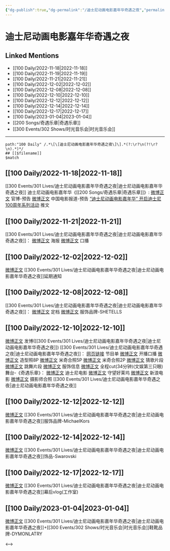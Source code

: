```yaml
---
{"dg-publish":true,"dg-permalink":"/迪士尼动画电影嘉年华奇遇之夜","permalink":"/迪士尼动画电影嘉年华奇遇之夜/"}
---
```


# 迪士尼动画电影嘉年华奇遇之夜

## Linked Mentions
- [[100 Daily/2022-11-18\|2022-11-18]]
- [[100 Daily/2022-11-19\|2022-11-19]]
- [[100 Daily/2022-11-21\|2022-11-21]]
- [[100 Daily/2022-12-02\|2022-12-02]]
- [[100 Daily/2022-12-08\|2022-12-08]]
- [[100 Daily/2022-12-10\|2022-12-10]]
- [[100 Daily/2022-12-12\|2022-12-12]]
- [[100 Daily/2022-12-14\|2022-12-14]]
- [[100 Daily/2022-12-17\|2022-12-17]]
- [[100 Daily/2023-01-04\|2023-01-04]]
- [[200 Songs/奇遇乐章\|奇遇乐章]]
- [[300 Events/302 Shows/时光音乐会\|时光音乐会]]


---

```expander
path:"100 Daily" /.*\[\[迪士尼动画电影嘉年华奇遇之夜\]\].*(?:\r?\n(?!\r?\n).*)*/
## [[$filename]]
$match
```
## [[100 Daily/2022-11-18\|2022-11-18]]
[[300 Events/301 Lives/迪士尼动画电影嘉年华奇遇之夜\|迪士尼动画电影嘉年华奇遇之夜]]
迪士尼动画电影嘉年华《[[200 Songs/奇遇乐章\|奇遇乐章]]》:
[微博正文](http://weibo.com/1642553272/Mfzp8mW2g) 官博-预告
[微博正文](https://weibo.com/1261788454/MfACVhPWw) 中国电影报道-预告
[“迪士尼动画电影嘉年华” 开启迪士尼100周年系列活动](https://weibo.cn/sinaurl?u=https%3A%2F%2Fmp.weixin.qq.com%2Fs%2FoQwJggPIm1VCb9iupzuPzg) 推文
## [[100 Daily/2022-11-21\|2022-11-21]]
[[300 Events/301 Lives/迪士尼动画电影嘉年华奇遇之夜\|迪士尼动画电影嘉年华奇遇之夜]]：
[微博正文](https://m.weibo.cn/1642553272/4838220007211747) 海报
[微博正文](https://m.weibo.cn/1642553272/4838221261046087) 口播
## [[100 Daily/2022-12-02\|2022-12-02]]
[微博正文](https://m.weibo.cn/1642553272/4842301459269350) [[300 Events/301 Lives/迪士尼动画电影嘉年华奇遇之夜\|迪士尼动画电影嘉年华奇遇之夜]]延期通知
## [[100 Daily/2022-12-08\|2022-12-08]]
[[300 Events/301 Lives/迪士尼动画电影嘉年华奇遇之夜\|迪士尼动画电影嘉年华奇遇之夜]]：
[微博正文](https://m.weibo.cn/1642553272/4844403258303275) 定档
[微博正文](https://m.weibo.cn/6048467149/4844415631759621) 服饰品牌-SHETELLS
## [[100 Daily/2022-12-10\|2022-12-10]]
[微博正文](http://weibo.com/1736988591/MiZ07q2Bm) 发博([[300 Events/301 Lives/迪士尼动画电影嘉年华奇遇之夜\|迪士尼动画电影嘉年华奇遇之夜]])
[[300 Events/301 Lives/迪士尼动画电影嘉年华奇遇之夜\|迪士尼动画电影嘉年华奇遇之夜]]：
[网页链接](https://weibo.cn/sinaurl?u=https%3A%2F%2Fchannels-aladin.wxqcloud.qq.com%2Faladin%2Fhtml%2F77dab39b-f819-4c28-acca-d420bdd6bdf0.html%3FhexBackgroundColor%3DEDEDED%26BannerId%3Dfinderactivity_1_14012336036622502179%26svrcookies%3DCAE%23%2F) 节目单
[微博正文](https://weibo.com/1642553272/MiXyztlwJ) 开播口播
[微博正文](http://weibo.com/7478855230/MiXP481kt) 造型照8P
[微博正文](https://weibo.com/7478855230/MiZ7w4Dqp) 米奇合照5P
[微博正文](https://weibo.com/1642553272/MiZ3Tv5L9) 米奇合照2P
[微博正文](https://weibo.com/1642553272/MiYX0c8Am) 猜歌片段
[微博正文](https://weibo.com/1642553272/MiYZQygaR) 跳舞片段
[微博正文](http://weibo.com/7710473200/MiZiXei80) 服饰信息
[微博正文](http://weibo.com/1371117067/MiZ9ien9V) 全程cut(34分钟)(文娱第三只眼)
舞台-《奇遇乐章》：
[微博正文](http://weibo.com/1642553272/MiYSgsTcV) 迪士尼电影
[微博正文](http://weibo.com/1803310643/MiYSob3tN) 守望好莱坞
[微博正文](http://weibo.com/1623886424/MiYSUE0lN) 新浪电影
[微博正文](https://m.weibo.cn/7495641082/4845275090260063) 摄影师合照 [[300 Events/301 Lives/迪士尼动画电影嘉年华奇遇之夜\|迪士尼动画电影嘉年华奇遇之夜]]

## [[100 Daily/2022-12-12\|2022-12-12]]
[微博正文](https://m.weibo.cn/2497052030/4845943402269932) [[300 Events/301 Lives/迪士尼动画电影嘉年华奇遇之夜\|迪士尼动画电影嘉年华奇遇之夜]]服饰品牌-MichaelKors
## [[100 Daily/2022-12-14\|2022-12-14]]
[微博正文](https://m.weibo.cn/1854773595/4845898095661321) [[300 Events/301 Lives/迪士尼动画电影嘉年华奇遇之夜\|迪士尼动画电影嘉年华奇遇之夜]]饰品-Swarovski
## [[100 Daily/2022-12-17\|2022-12-17]]
[微博正文](https://m.weibo.cn/7478855230/4847723038376785) [[300 Events/301 Lives/迪士尼动画电影嘉年华奇遇之夜\|迪士尼动画电影嘉年华奇遇之夜]]幕后vlog(工作室)
## [[100 Daily/2023-01-04\|2023-01-04]]
[微博正文](https://m.weibo.cn/7333990694/4854281985857502) [[300 Events/301 Lives/迪士尼动画电影嘉年华奇遇之夜\|迪士尼动画电影嘉年华奇遇之夜]]+[[300 Events/302 Shows/时光音乐会\|时光音乐会]]鞋靴品牌-DYMONLATRY

<-->